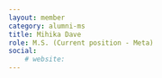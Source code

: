 ```yaml
---
layout: member
category: alumni-ms
title: Mihika Dave
role: M.S. (Current position - Meta)
social:
    # website: 
---
```

